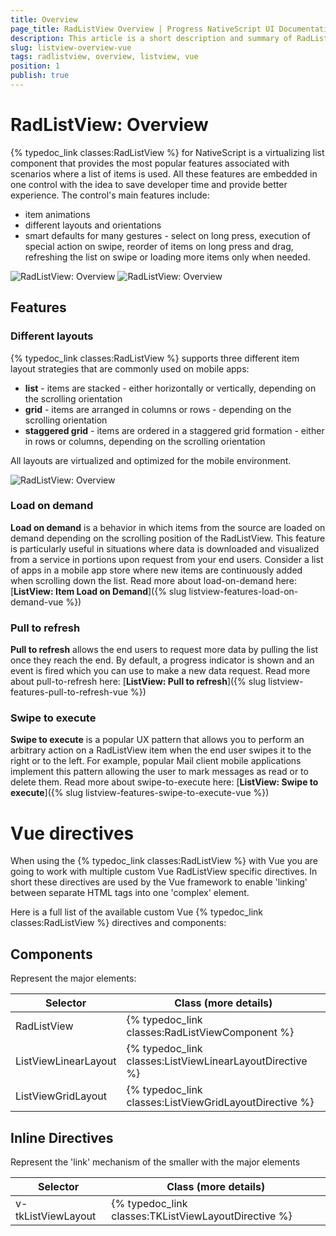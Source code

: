 ```yaml
---
title: Overview
page_title: RadListView Overview | Progress NativeScript UI Documentation
description: This article is a short description and summary of RadListView's features.
slug: listview-overview-vue
tags: radlistview, overview, listview, vue
position: 1
publish: true
---
```

# RadListView: Overview
{% typedoc_link classes:RadListView %} for NativeScript is a virtualizing list component that provides the most popular features associated with scenarios where a list of items is used. All these features are embedded in one control with the idea to save developer time and provide better experience. The control's main features include:
- item animations
- different layouts and orientations
- smart defaults for many gestures - select on long press, execution of special action on swipe, reorder of items on long press and drag, refreshing the list on swipe or loading more items only when needed.

![RadListView: Overview](/controls/NativeScript/ListView/Images/list-view-overview_2.png "iOS") ![RadListView: Overview](/controls/NativeScript/ListView/Images/list-view-overview_3.png "iOS")

## Features

### Different layouts

{% typedoc_link classes:RadListView %} supports three different item layout strategies that are commonly used on mobile apps:

- **list** - items are stacked - either horizontally or vertically, depending on the scrolling orientation
- **grid** - items are arranged in columns or rows - depending on the scrolling orientation
- **staggered grid** - items are ordered in a staggered grid formation - either in rows or columns, depending on the scrolling orientation

All layouts are virtualized and optimized for the mobile environment.

![RadListView: Overview](/controls/NativeScript/ListView/Images/list-view-overview_1.png "Android")

### Load on demand
**Load on demand** is a behavior in which items from the source are loaded on demand depending on the scrolling position of the RadListView. This feature is particularly useful in situations where data is downloaded and visualized from a service in portions upon request from your end users. Consider a list of apps in a mobile app store where new items are continuously added when scrolling down the list. Read more about load-on-demand here: [**ListView: Item Load on Demand**]({% slug listview-features-load-on-demand-vue %})

### Pull to refresh
**Pull to refresh** allows the end users to request more data by pulling the list once they reach the end. By default, a progress indicator is shown and an event is fired which you can use to make a new data request. Read more about pull-to-refresh here: [**ListView: Pull to refresh**]({% slug listview-features-pull-to-refresh-vue %})

### Swipe to execute
**Swipe to execute** is a popular UX pattern that allows you to perform an arbitrary action on a RadListView item when the end user swipes it to the right or to the left. For example, popular Mail client mobile applications implement this pattern allowing the user to mark messages as read or to delete them. Read more about swipe-to-execute here: [**ListView: Swipe to execute**]({% slug listview-features-swipe-to-execute-vue %})

# Vue directives

When using the {% typedoc_link classes:RadListView %} with Vue you are going to work with multiple custom Vue RadListView specific directives. In short these directives are used by the Vue framework to enable 'linking' between separate HTML tags into one 'complex' element.

Here is a full list of the available custom Vue {% typedoc_link classes:RadListView %} directives and components:

## Components
Represent the major elements:

| Selector             | Class (more details)                                     |
|----------------------|----------------------------------------------------------|
| RadListView          | {% typedoc_link classes:RadListViewComponent %}          |
| ListViewLinearLayout | {% typedoc_link classes:ListViewLinearLayoutDirective %} |
| ListViewGridLayout   | {% typedoc_link classes:ListViewGridLayoutDirective %}   |

## Inline Directives
Represent the 'link' mechanism of the smaller with the major elements

| Selector          | Class (more details)                                  |
|-------------------|-------------------------------------------------------|
| v-tkListViewLayout | {% typedoc_link classes:TKListViewLayoutDirective %} |

